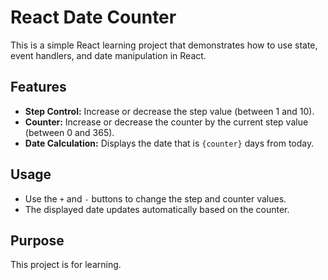 # React Date Counter

This is a simple React learning project that demonstrates how to use state, event handlers, and date manipulation in React.

## Features

- **Step Control:** Increase or decrease the step value (between 1 and 10).
- **Counter:** Increase or decrease the counter by the current step value (between 0 and 365).
- **Date Calculation:** Displays the date that is `{counter}` days from today.

## Usage

- Use the `+` and `-` buttons to change the step and counter values.
- The displayed date updates automatically based on the counter.

## Purpose

This project is for learning.
